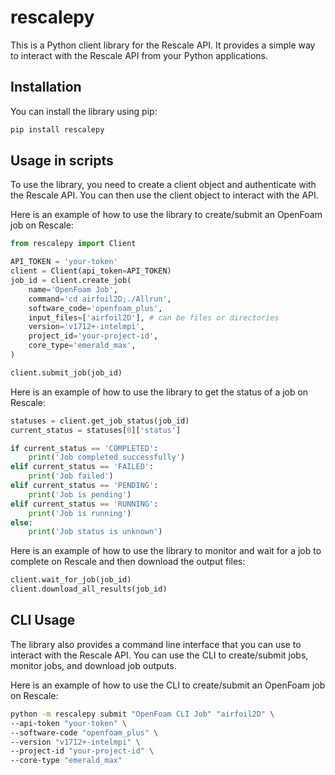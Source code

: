 # rescalepy

This is a Python client library for the Rescale API. It provides a simple way to interact with the Rescale API from your Python applications.

## Installation

You can install the library using pip:

```bash
pip install rescalepy
```

## Usage in scripts

To use the library, you need to create a client object and authenticate with the Rescale API. You 
can then use the client object to interact with the API.

Here is an example of how to use the library to create/submit an OpenFoam job on Rescale:

```python
from rescalepy import Client

API_TOKEN = 'your-token'
client = Client(api_token=API_TOKEN)
job_id = client.create_job(
    name='OpenFoam Job',
    command='cd airfoil2D;./Allrun',
    software_code='openfoam_plus',
    input_files=['airfoil2D'], # can be files or directories
    version='v1712+-intelmpi',
    project_id='your-project-id',
    core_type='emerald_max',
)

client.submit_job(job_id)
```

Here is an example of how to use the library to get the status of a job on Rescale:

```python
statuses = client.get_job_status(job_id)
current_status = statuses[0]['status']

if current_status == 'COMPLETED':
    print('Job completed successfully')
elif current_status == 'FAILED':
    print('Job failed')
elif current_status == 'PENDING':
    print('Job is pending')
elif current_status == 'RUNNING':
    print('Job is running')
else:
    print('Job status is unknown')
```

Here is an example of how to use the library to monitor and wait for a job to complete on Rescale 
and then download the output files:

```python
client.wait_for_job(job_id)
client.download_all_results(job_id)
```

## CLI Usage

The library also provides a command line interface that you can use to interact with the Rescale 
API. You can use the CLI to create/submit jobs, monitor jobs, and download job outputs.

Here is an example of how to use the CLI to create/submit an OpenFoam job on Rescale:

```bash
python -m rescalepy submit "OpenFoam CLI Job" "airfoil2D" \
--api-token "your-token" \
--software-code "openfoam_plus" \
--version "v1712+-intelmpi" \
--project-id "your-project-id" \
--core-type "emerald_max"
```

